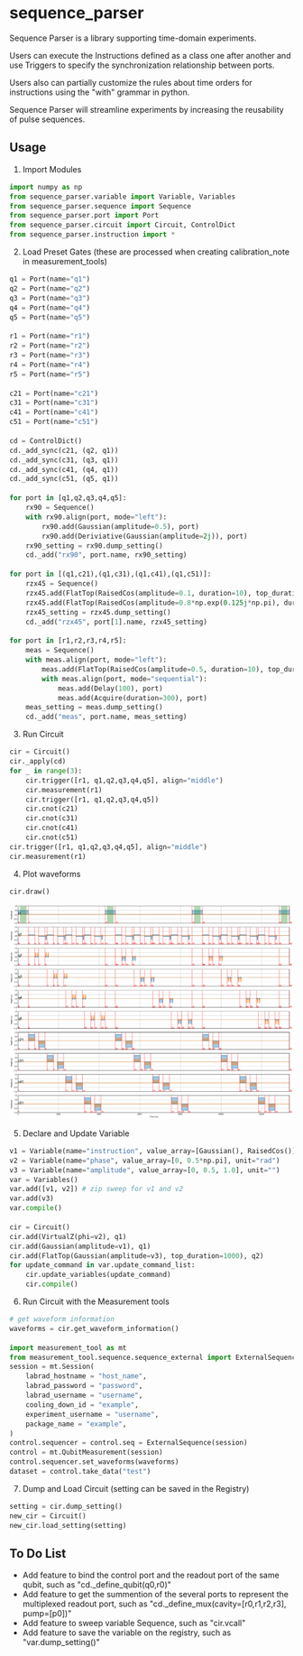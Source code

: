 # sequence_parser
Sequence Parser is a library supporting time-domain experiments.


Users can execute the Instructions defined as a class one after another and use Triggers to specify the synchronization relationship between ports.


Users also can partially customize the rules about time orders for instructions using the "with" grammar in python.


Sequence Parser will streamline experiments by increasing the reusability of pulse sequences.

## Usage

1. Import Modules
```python
import numpy as np
from sequence_parser.variable import Variable, Variables
from sequence_parser.sequence import Sequence
from sequence_parser.port import Port
from sequence_parser.circuit import Circuit, ControlDict
from sequence_parser.instruction import *
```

2. Load Preset Gates (these are processed when creating calibration_note in measurement_tools)
```python
q1 = Port(name="q1")
q2 = Port(name="q2")
q3 = Port(name="q3")
q4 = Port(name="q4")
q5 = Port(name="q5")

r1 = Port(name="r1")
r2 = Port(name="r2")
r3 = Port(name="r3")
r4 = Port(name="r4")
r5 = Port(name="r5")

c21 = Port(name="c21")
c31 = Port(name="c31")
c41 = Port(name="c41")
c51 = Port(name="c51")

cd = ControlDict()
cd._add_sync(c21, (q2, q1))
cd._add_sync(c31, (q3, q1))
cd._add_sync(c41, (q4, q1))
cd._add_sync(c51, (q5, q1))

for port in [q1,q2,q3,q4,q5]:
    rx90 = Sequence()
    with rx90.align(port, mode="left"):
        rx90.add(Gaussian(amplitude=0.5), port)
        rx90.add(Deriviative(Gaussian(amplitude=2j)), port)
    rx90_setting = rx90.dump_setting()
    cd._add("rx90", port.name, rx90_setting)
    
for port in [(q1,c21),(q1,c31),(q1,c41),(q1,c51)]:
    rzx45 = Sequence()
    rzx45.add(FlatTop(RaisedCos(amplitude=0.1, duration=10), top_duration=300), port[0])
    rzx45.add(FlatTop(RaisedCos(amplitude=0.8*np.exp(0.125j*np.pi), duration=10), top_duration=300), port[1])
    rzx45_setting = rzx45.dump_setting()
    cd._add("rzx45", port[1].name, rzx45_setting)

for port in [r1,r2,r3,r4,r5]:
    meas = Sequence()
    with meas.align(port, mode="left"):
        meas.add(FlatTop(RaisedCos(amplitude=0.5, duration=10), top_duration=500), port)
        with meas.align(port, mode="sequential"):
            meas.add(Delay(100), port)
            meas.add(Acquire(duration=300), port)
    meas_setting = meas.dump_setting()
    cd._add("meas", port.name, meas_setting)
```

3. Run Circuit
```python
cir = Circuit()
cir._apply(cd)
for _ in range(3):
    cir.trigger([r1, q1,q2,q3,q4,q5], align="middle")
    cir.measurement(r1)
    cir.trigger([r1, q1,q2,q3,q4,q5])
    cir.cnot(c21)
    cir.cnot(c31)
    cir.cnot(c41)
    cir.cnot(c51)
cir.trigger([r1, q1,q2,q3,q4,q5], align="middle")
cir.measurement(r1)
```

4. Plot waveforms
```python
cir.draw()
```
![Pulse sequence](/figures/circuit.png)

5. Declare and Update Variable
```python
v1 = Variable(name="instruction", value_array=[Gaussian(), RaisedCos()], unit="")
v2 = Variable(name="phase", value_array=[0, 0.5*np.pi], unit="rad")
v3 = Variable(name="amplitude", value_array=[0, 0.5, 1.0], unit="")
var = Variables()
var.add([v1, v2]) # zip sweep for v1 and v2
var.add(v3)
var.compile()

cir = Circuit()
cir.add(VirtualZ(phi=v2), q1)
cir.add(Gaussian(amplitude=v1), q1)
cir.add(FlatTop(Gaussian(amplitude=v3), top_duration=1000), q2)
for update_command in var.update_command_list:
    cir.update_variables(update_command)
    cir.compile()
```

6. Run Circuit with the Measurement tools
```python
# get waveform information
waveforms = cir.get_waveform_information()

import measurement_tool as mt
from measurement_tool.sequence.sequence_external import ExternalSequence
session = mt.Session(
    labrad_hostname = "host_name",
    labrad_password = "password",
    labrad_username = "username",
    cooling_down_id = "example",
    experiment_username = "username",
    package_name = "example",
)
control.sequencer = control.seq = ExternalSequence(session)
control = mt.QubitMeasurement(session)
control.sequencer.set_waveforms(waveforms)
dataset = control.take_data("test")
```

7. Dump and Load Circuit (setting can be saved in the Registry)
```python
setting = cir.dump_setting()
new_cir = Circuit()
new_cir.load_setting(setting)
```

## To Do List
- Add feature to bind the control port and the readout port of the same qubit, such as "cd._define_qubit(q0,r0)"
- Add feature to get the summention of the several ports to represent the multiplexed readout port, such as "cd._define_mux(cavity=[r0,r1,r2,r3], pump=[p0])"
- Add feature to sweep variable Sequence, such as "cir.vcall"
- Add feature to save the variable on the registry, such as "var.dump_setting()"
